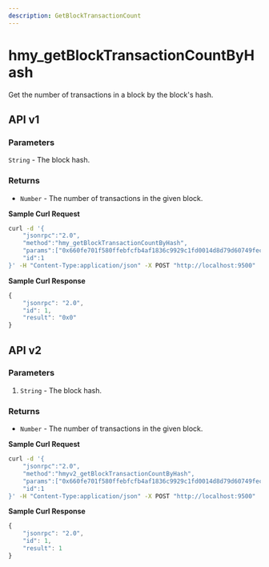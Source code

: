 ```yaml
---
description: GetBlockTransactionCount
---
```


# hmy_getBlockTransactionCountByHash

Get the number of transactions in a block by the block's hash.

## API v1

### Parameters

`String` - The block hash.

### Returns

* `Number` - The number of transactions in the given block.

**Sample Curl Request**

```bash
curl -d '{
    "jsonrpc":"2.0",
    "method":"hmy_getBlockTransactionCountByHash",
    "params":["0x660fe701f580ffebfcfb4af1836c9929c1fd0014d8d79d60749fecf52df7a90d"],
    "id":1
}' -H "Content-Type:application/json" -X POST "http://localhost:9500"
```

**Sample Curl Response**

```javascript
{
    "jsonrpc": "2.0",
    "id": 1,
    "result": "0x0"
}
```

## API v2

### Parameters

1. `String` - The block hash.

### Returns

* `Number` - The number of transactions in the given block.

**Sample Curl Request**

```bash
curl -d '{
    "jsonrpc":"2.0",
    "method":"hmyv2_getBlockTransactionCountByHash",
    "params":["0x660fe701f580ffebfcfb4af1836c9929c1fd0014d8d79d60749fecf52df7a90d"],
    "id":1
}' -H "Content-Type:application/json" -X POST "http://localhost:9500"
```

**Sample Curl Response**

```javascript
{
    "jsonrpc": "2.0",
    "id": 1,
    "result": 1
}
```
